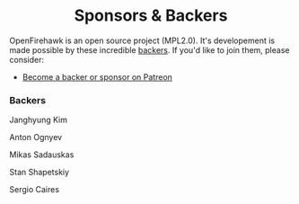 <h1 align="center">Sponsors &amp; Backers</h1>

OpenFirehawk is an open source project (MPL2.0).  It's developement is made possible by these incredible [backers](https://github.com/firehawkvfx/openfirehawk/blob/master/BACKERS.md). If you'd like to join them, please consider:

- [Become a backer or sponsor on Patreon](https://www.patreon.com/openfirehawk)

### Backers

Janghyung Kim

Anton Ognyev

Mikas Sadauskas

Stan Shapetskiy

Sergio Caires
<!--stackedit_data:
eyJoaXN0b3J5IjpbMTQ3NDMxOTExNSwxMzY4NTcxNDk1LDk3Nz
A4MzgwNSwxNDU0MDIwODAyXX0=
-->
